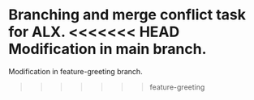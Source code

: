 Branching and merge conflict task for ALX.
<<<<<<< HEAD
Modification in main branch.
=======
Modification in feature-greeting branch.
>>>>>>> feature-greeting
